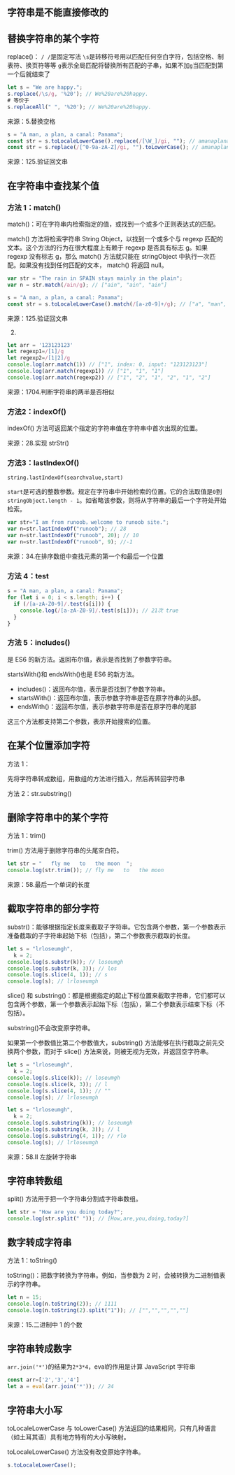 ## 字符串是不能直接修改的

## 替换字符串的某个字符

replace()：
`/ /`是固定写法
`\s`是转移符号用以匹配任何空白字符，包括空格、制表符、换页符等等
`g`表示全局匹配将替换所有匹配的子串，如果不加`g`当匹配到第一个后就结束了

```javascript
let s = "We are happy.";
s.replace(/\s/g, '%20'); // We%20are%20happy.
# 等价于
s.replaceAll(" ", '%20'); // We%20are%20happy.
```

来源：5.替换空格

```javascript
s = "A man, a plan, a canal: Panama";
const str = s.toLocaleLowerCase().replace(/[\W_]/gi, ""); // amanaplanacanalpanama
const str = s.replace(/[^0-9a-zA-Z]/gi, "").toLowerCase(); // amanaplanacanalpanama
```

来源：125.验证回文串

## 在字符串中查找某个值
### 方法 1：match()

match()：可在字符串内检索指定的值，或找到一个或多个正则表达式的匹配。

match() 方法将检索字符串 String Object，以找到一个或多个与 regexp 匹配的文本。这个方法的行为在很大程度上有赖于 regexp 是否具有标志 g。如果 regexp 没有标志 g，那么 match() 方法就只能在 stringObject 中执行一次匹配。如果没有找到任何匹配的文本， match() 将返回 null。

```javascript
var str = "The rain in SPAIN stays mainly in the plain";
var n = str.match(/ain/g); // ["ain", "ain", "ain"]
```

```javascript
s = "A man, a plan, a canal: Panama";
const str = s.toLocaleLowerCase().match(/[a-z0-9]+/g); // ["a", "man", "a", "plan", "a", "canal", "panama"]
```

来源：125.验证回文串

2. 

```javascript
let arr = '123123123'
let regexp1=/[1]/g
let regexp2=/[1|2]/g
console.log(arr.match(1)) // ["1", index: 0, input: "123123123"]
console.log(arr.match(regexp1)) // ["1", "1", "1"]
console.log(arr.match(regexp2)) // ["1", "2", "1", "2", "1", "2"]
```

来源：1704.判断字符串的两半是否相似

### 方法2：indexOf()

indexOf() 方法可返回某个指定的字符串值在字符串中首次出现的位置。

来源：28.实现 strStr()

### 方法3：lastIndexOf()

`string.lastIndexOf(searchvalue,start)`

`start`是可选的整数参数。规定在字符串中开始检索的位置。它的合法取值是`0`到`stringObject.length - 1`。如省略该参数，则将从字符串的最后一个字符处开始检索。

```javascript
var str="I am from runoob，welcome to runoob site.";
var n=str.lastIndexOf("runoob"); // 28
var n=str.lastIndexOf("runoob", 20); // 10
var n=str.lastIndexOf("runoob", 9); //-1
```

来源：34.在排序数组中查找元素的第一个和最后一个位置

### 方法 4：test

```javascript
s = "A man, a plan, a canal: Panama";
for (let i = 0; i < s.length; i++) {
  if (/[a-zA-Z0-9]/.test(s[i])) {
    console.log(/[a-zA-Z0-9]/.test(s[i])); // 21次 true
  }
}
```

### 方法 5：includes()

是 ES6 的新方法。返回布尔值，表示是否找到了参数字符串。

startsWith()和 endsWith()也是 ES6 的新方法。

- includes()：返回布尔值，表示是否找到了参数字符串。
- startsWith()：返回布尔值，表示参数字符串是否在原字符串的头部。
- endsWith()：返回布尔值，表示参数字符串是否在原字符串的尾部

这三个方法都支持第二个参数，表示开始搜索的位置。

## 在某个位置添加字符

方法 1：

先将字符串转成数组，用数组的方法进行插入，然后再转回字符串

方法 2：str.substring()

## 删除字符串中的某个字符

方法 1：trim()

trim() 方法用于删除字符串的头尾空白符。

```javascript
let str = "   fly me   to   the moon  ";
console.log(str.trim()); // fly me   to   the moon
```

来源：58.最后一个单词的长度

## 截取字符串的部分字符

substr()：能够根据指定长度来截取子字符串。它包含两个参数，第一个参数表示准备截取的子字符串起始下标（包括），第二个参数表示截取的长度。

```javascript
let s = "lrloseumgh",
  k = 2;
console.log(s.substr(k)); // loseumgh
console.log(s.substr(k, 3)); // los
console.log(s.slice(4, 1)); // s
console.log(s); // lrloseumgh
```

slice() 和 substring()：都是根据指定的起止下标位置来截取字符串，它们都可以包含两个参数，第一个参数表示起始下标（包括），第二个参数表示结束下标（不包括）。

substring()不会改变原字符串。

如果第一个参数值比第二个参数值大，substring() 方法能够在执行截取之前先交换两个参数，而对于 slice() 方法来说，则被无视为无效，并返回空字符串。

```javascript
let s = "lrloseumgh",
  k = 2;
console.log(s.slice(k)); // loseumgh
console.log(s.slice(k, 3)); // l
console.log(s.slice(4, 1)); // ""
console.log(s); // lrloseumgh
```

```javascript
let s = "lrloseumgh",
  k = 2;
console.log(s.substring(k)); // loseumgh
console.log(s.substring(k, 3)); // l
console.log(s.substring(4, 1)); // rlo
console.log(s); // lrloseumgh
```

来源：58.II 左旋转字符串

## 字符串转数组

split() 方法用于把一个字符串分割成字符串数组。

```javascript
let str = "How are you doing today?";
console.log(str.split(" ")); // [How,are,you,doing,today?]
```

## 数字转成字符串

方法 1：toString()

toString()：把数字转换为字符串。例如，当参数为 2 时，会被转换为二进制值表示的字符串。

```javascript
let n = 15;
console.log(n.toString(2)); // 1111
console.log(n.toString(2).split("1")); // ["","","","",""]
```

来源：15.二进制中 1 的个数

## 字符串转成数字

`arr.join('*')`的结果为`2*3*4`，eval的作用是计算 JavaScript 字符串

```javascript
const arr=['2','3','4']
let a = eval(arr.join('*')); // 24
```

## 字符串大小写

toLocaleLowerCase 与 toLowerCase() 方法返回的结果相同，只有几种语言（如土耳其语）具有地方特有的大小写映射。

toLocaleLowerCase() 方法没有改变原始字符串。

```javascript
s.toLocaleLowerCase();
```
